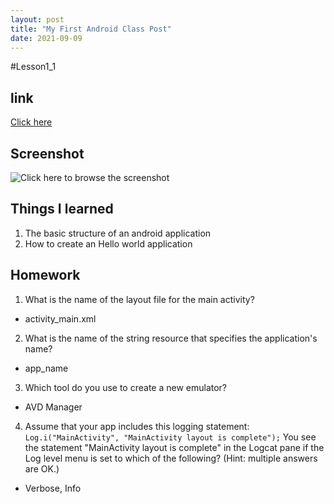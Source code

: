 ```yaml
---
layout: post
title: "My First Android Class Post"
date: 2021-09-09
---
```


#Lesson1_1
## link
[Click here](https://github.com/dustinlo/NEUSEA-Chih-WeiLo/tree/main/lesson1_1)

## Screenshot
![Click here to browse the screenshot](https://i.imgur.com/MdHAHRk.png)

## Things I learned
1. The basic structure of an android application
2. How to create an Hello world application

## Homework
1. What is the name of the layout file for the main activity? 
  - activity_main.xml
2. What is the name of the string resource that specifies the application's name?
  - app_name
3. Which tool do you use to create a new emulator?
  - AVD Manager
4. Assume that your app includes this logging statement:
```Log.i("MainActivity", "MainActivity layout is complete");```
You see the statement "MainActivity layout is complete" in the Logcat pane if the Log level menu is set to which of the following? (Hint: multiple answers are OK.)
  
  - Verbose, Info